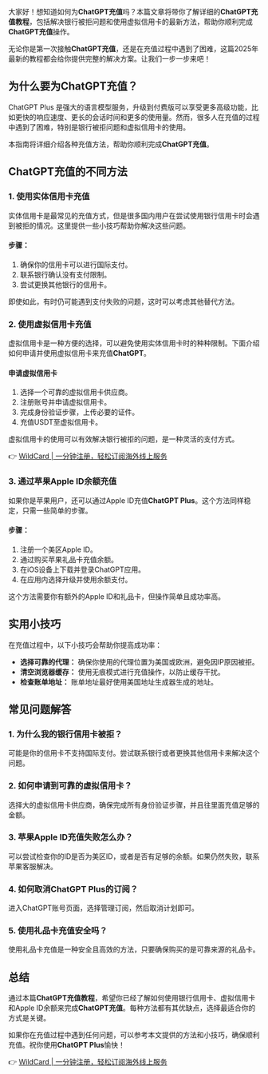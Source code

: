 大家好！想知道如何为**ChatGPT充值**吗？本篇文章将带你了解详细的**ChatGPT充值教程**，包括解决银行被拒问题和使用虚拟信用卡的最新方法，帮助你顺利完成**ChatGPT充值**操作。

无论你是第一次接触**ChatGPT充值**，还是在充值过程中遇到了困难，这篇2025年最新的教程都会给你提供完整的解决方案。让我们一步一步来吧！

## 为什么要为ChatGPT充值？

ChatGPT Plus 是强大的语言模型服务，升级到付费版可以享受更多高级功能，比如更快的响应速度、更长的会话时间和更多的使用量。然而，很多人在充值的过程中遇到了困难，特别是银行被拒问题和虚拟信用卡的使用。

本指南将详细介绍各种充值方法，帮助你顺利完成**ChatGPT充值**。

## ChatGPT充值的不同方法

### 1. 使用实体信用卡充值

实体信用卡是最常见的充值方式，但是很多国内用户在尝试使用银行信用卡时会遇到被拒的情况。这里提供一些小技巧帮助你解决这些问题。

#### 步骤：

1. 确保你的信用卡可以进行国际支付。
2. 联系银行确认没有支付限制。
3. 尝试更换其他银行的信用卡。

即使如此，有时仍可能遇到支付失败的问题，这时可以考虑其他替代方法。

### 2. 使用虚拟信用卡充值

虚拟信用卡是一种方便的选择，可以避免使用实体信用卡时的种种限制。下面介绍如何申请并使用虚拟信用卡来充值**ChatGPT**。

#### 申请虚拟信用卡

1. 选择一个可靠的虚拟信用卡供应商。
2. 注册账号并申请虚拟信用卡。
3. 完成身份验证步骤，上传必要的证件。
4. 充值USDT至虚拟信用卡。

虚拟信用卡的使用可以有效解决银行被拒的问题，是一种灵活的支付方式。

👉 [WildCard | 一分钟注册，轻松订阅海外线上服务](https://bit.ly/bewildcard)

### 3. 通过苹果Apple ID余额充值

如果你是苹果用户，还可以通过Apple ID充值**ChatGPT Plus**。这个方法同样稳定，只需一些简单的步骤。

#### 步骤：

1. 注册一个美区Apple ID。
2. 通过购买苹果礼品卡充值余额。
3. 在iOS设备上下载并登录ChatGPT应用。
4. 在应用内选择升级并使用余额支付。

这个方法需要你有额外的Apple ID和礼品卡，但操作简单且成功率高。

## 实用小技巧

在充值过程中，以下小技巧会帮助你提高成功率：

- **选择可靠的代理：** 确保你使用的代理位置为美国或欧洲，避免因IP原因被拒。
- **清空浏览器缓存：** 使用无痕模式进行充值操作，以防止缓存干扰。
- **检查账单地址：** 账单地址最好使用美国地址生成器生成的地址。

## 常见问题解答

### 1. 为什么我的银行信用卡被拒？

可能是你的信用卡不支持国际支付。尝试联系银行或者更换其他信用卡来解决这个问题。

### 2. 如何申请到可靠的虚拟信用卡？

选择大的虚拟信用卡供应商，确保完成所有身份验证步骤，并且往里面充值足够的金额。

### 3. 苹果Apple ID充值失败怎么办？

可以尝试检查你的ID是否为美区ID，或者是否有足够的余额。如果仍然失败，联系苹果客服解决。

### 4. 如何取消ChatGPT Plus的订阅？

进入ChatGPT账号页面，选择管理订阅，然后取消计划即可。

### 5. 使用礼品卡充值安全吗？

使用礼品卡充值是一种安全且高效的方法，只要确保购买的是可靠来源的礼品卡。

## 总结

通过本篇**ChatGPT充值教程**，希望你已经了解如何使用银行信用卡、虚拟信用卡和Apple ID余额来完成**ChatGPT充值**。每种方法都有其优缺点，选择最适合你的方式是关键。

如果你在充值过程中遇到任何问题，可以参考本文提供的方法和小技巧，确保顺利充值。祝你使用**ChatGPT Plus**愉快！

👉 [WildCard | 一分钟注册，轻松订阅海外线上服务](https://bit.ly/bewildcard)